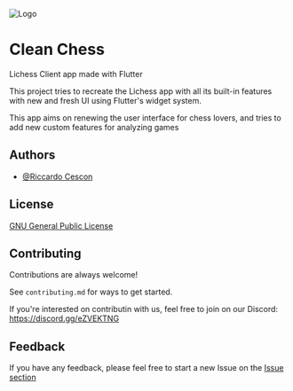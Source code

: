 
![Logo](https://github.com/riccardocescon/clean_chess/blob/main/assets/img/logo.png)


# Clean Chess

Lichess Client app made with Flutter

This project tries to recreate the Lichess app with all its built-in features with new and fresh UI using Flutter's widget system.

This app aims on renewing the user interface for chess lovers, and tries to add new custom features for analyzing games
## Authors

- [@Riccardo Cescon](https://github.com/riccardocescon)


## License

[GNU General Public License](https://github.com/riccardocescon/clean_chess/blob/main/LICENSE)


## Contributing

Contributions are always welcome!

See `contributing.md` for ways to get started.

If you're interested on contributin with us, feel free to join on our Discord: https://discord.gg/eZVEKTNG


## Feedback

If you have any feedback, please feel free to start a new Issue on the [Issue section](https://github.com/riccardocescon/clean_chess/issues)

